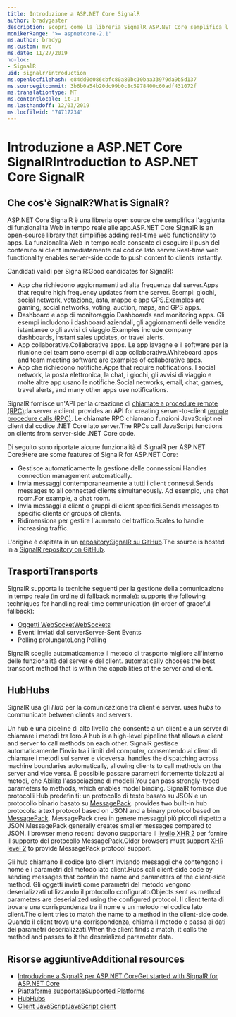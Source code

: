 ```yaml
---
title: Introduzione a ASP.NET Core SignalR
author: bradygaster
description: Scopri come la libreria SignalR ASP.NET Core semplifica l'aggiunta di funzionalità in tempo reale alle app.
monikerRange: '>= aspnetcore-2.1'
ms.author: bradyg
ms.custom: mvc
ms.date: 11/27/2019
no-loc:
- SignalR
uid: signalr/introduction
ms.openlocfilehash: e84dd0d086cbfc80a80bc10baa33979da9b5d137
ms.sourcegitcommit: 3b6b0a54b20dc99b0c8c5978400c60adf431072f
ms.translationtype: MT
ms.contentlocale: it-IT
ms.lasthandoff: 12/03/2019
ms.locfileid: "74717234"
---
```

# <a name="introduction-to-aspnet-core-opno-locsignalr"></a><span data-ttu-id="f3e08-103">Introduzione a ASP.NET Core SignalR</span><span class="sxs-lookup"><span data-stu-id="f3e08-103">Introduction to ASP.NET Core SignalR</span></span>

## <a name="what-is-opno-locsignalr"></a><span data-ttu-id="f3e08-104">Che cos'è SignalR?</span><span class="sxs-lookup"><span data-stu-id="f3e08-104">What is SignalR?</span></span>

<span data-ttu-id="f3e08-105">ASP.NET Core SignalR è una libreria open source che semplifica l'aggiunta di funzionalità Web in tempo reale alle app.</span><span class="sxs-lookup"><span data-stu-id="f3e08-105">ASP.NET Core SignalR is an open-source library that simplifies adding real-time web functionality to apps.</span></span> <span data-ttu-id="f3e08-106">La funzionalità Web in tempo reale consente di eseguire il push del contenuto ai client immediatamente dal codice lato server.</span><span class="sxs-lookup"><span data-stu-id="f3e08-106">Real-time web functionality enables server-side code to push content to clients instantly.</span></span>

<span data-ttu-id="f3e08-107">Candidati validi per SignalR:</span><span class="sxs-lookup"><span data-stu-id="f3e08-107">Good candidates for SignalR:</span></span>

* <span data-ttu-id="f3e08-108">App che richiedono aggiornamenti ad alta frequenza dal server.</span><span class="sxs-lookup"><span data-stu-id="f3e08-108">Apps that require high frequency updates from the server.</span></span> <span data-ttu-id="f3e08-109">Esempi: giochi, social network, votazione, asta, mappe e app GPS.</span><span class="sxs-lookup"><span data-stu-id="f3e08-109">Examples are gaming, social networks, voting, auction, maps, and GPS apps.</span></span>
* <span data-ttu-id="f3e08-110">Dashboard e app di monitoraggio.</span><span class="sxs-lookup"><span data-stu-id="f3e08-110">Dashboards and monitoring apps.</span></span> <span data-ttu-id="f3e08-111">Gli esempi includono i dashboard aziendali, gli aggiornamenti delle vendite istantanee o gli avvisi di viaggio.</span><span class="sxs-lookup"><span data-stu-id="f3e08-111">Examples include company dashboards, instant sales updates, or travel alerts.</span></span>
* <span data-ttu-id="f3e08-112">App collaborative.</span><span class="sxs-lookup"><span data-stu-id="f3e08-112">Collaborative apps.</span></span> <span data-ttu-id="f3e08-113">Le app lavagne e il software per la riunione del team sono esempi di app collaborative.</span><span class="sxs-lookup"><span data-stu-id="f3e08-113">Whiteboard apps and team meeting software are examples of collaborative apps.</span></span>
* <span data-ttu-id="f3e08-114">App che richiedono notifiche.</span><span class="sxs-lookup"><span data-stu-id="f3e08-114">Apps that require notifications.</span></span> <span data-ttu-id="f3e08-115">I social network, la posta elettronica, la chat, i giochi, gli avvisi di viaggio e molte altre app usano le notifiche.</span><span class="sxs-lookup"><span data-stu-id="f3e08-115">Social networks, email, chat, games, travel alerts, and many other apps use notifications.</span></span>

SignalR<span data-ttu-id="f3e08-116"> fornisce un'API per la creazione di [chiamate a procedure remote (RPC)](https://wikipedia.org/wiki/Remote_procedure_call)da server a client.</span><span class="sxs-lookup"><span data-stu-id="f3e08-116"> provides an API for creating server-to-client [remote procedure calls (RPC)](https://wikipedia.org/wiki/Remote_procedure_call).</span></span> <span data-ttu-id="f3e08-117">Le chiamate RPC chiamano funzioni JavaScript nei client dal codice .NET Core lato server.</span><span class="sxs-lookup"><span data-stu-id="f3e08-117">The RPCs call JavaScript functions on clients from server-side .NET Core code.</span></span>

<span data-ttu-id="f3e08-118">Di seguito sono riportate alcune funzionalità di SignalR per ASP.NET Core:</span><span class="sxs-lookup"><span data-stu-id="f3e08-118">Here are some features of SignalR for ASP.NET Core:</span></span>

* <span data-ttu-id="f3e08-119">Gestisce automaticamente la gestione delle connessioni.</span><span class="sxs-lookup"><span data-stu-id="f3e08-119">Handles connection management automatically.</span></span>
* <span data-ttu-id="f3e08-120">Invia messaggi contemporaneamente a tutti i client connessi.</span><span class="sxs-lookup"><span data-stu-id="f3e08-120">Sends messages to all connected clients simultaneously.</span></span> <span data-ttu-id="f3e08-121">Ad esempio, una chat room.</span><span class="sxs-lookup"><span data-stu-id="f3e08-121">For example, a chat room.</span></span>
* <span data-ttu-id="f3e08-122">Invia messaggi a client o gruppi di client specifici.</span><span class="sxs-lookup"><span data-stu-id="f3e08-122">Sends messages to specific clients or groups of clients.</span></span>
* <span data-ttu-id="f3e08-123">Ridimensiona per gestire l'aumento del traffico.</span><span class="sxs-lookup"><span data-stu-id="f3e08-123">Scales to handle increasing traffic.</span></span>

<span data-ttu-id="f3e08-124">L'origine è ospitata in un [repositorySignalR su GitHub](https://github.com/aspnet/AspNetCore/tree/master/src/SignalR).</span><span class="sxs-lookup"><span data-stu-id="f3e08-124">The source is hosted in a [SignalR repository on GitHub](https://github.com/aspnet/AspNetCore/tree/master/src/SignalR).</span></span>

## <a name="transports"></a><span data-ttu-id="f3e08-125">Trasporti</span><span class="sxs-lookup"><span data-stu-id="f3e08-125">Transports</span></span>

SignalR<span data-ttu-id="f3e08-126"> supporta le tecniche seguenti per la gestione della comunicazione in tempo reale (in ordine di fallback normale):</span><span class="sxs-lookup"><span data-stu-id="f3e08-126"> supports the following techniques for handling real-time communication (in order of graceful fallback):</span></span>

* [<span data-ttu-id="f3e08-127">Oggetti WebSocket</span><span class="sxs-lookup"><span data-stu-id="f3e08-127">WebSockets</span></span>](https://tools.ietf.org/html/rfc7118)
* <span data-ttu-id="f3e08-128">Eventi inviati dal server</span><span class="sxs-lookup"><span data-stu-id="f3e08-128">Server-Sent Events</span></span>
* <span data-ttu-id="f3e08-129">Polling prolungato</span><span class="sxs-lookup"><span data-stu-id="f3e08-129">Long Polling</span></span>

SignalR<span data-ttu-id="f3e08-130"> sceglie automaticamente il metodo di trasporto migliore all'interno delle funzionalità del server e del client.</span><span class="sxs-lookup"><span data-stu-id="f3e08-130"> automatically chooses the best transport method that is within the capabilities of the server and client.</span></span>

## <a name="hubs"></a><span data-ttu-id="f3e08-131">Hub</span><span class="sxs-lookup"><span data-stu-id="f3e08-131">Hubs</span></span>

SignalR<span data-ttu-id="f3e08-132"> usa gli *Hub* per la comunicazione tra client e server.</span><span class="sxs-lookup"><span data-stu-id="f3e08-132"> uses *hubs* to communicate between clients and servers.</span></span>

<span data-ttu-id="f3e08-133">Un hub è una pipeline di alto livello che consente a un client e a un server di chiamare i metodi tra loro.</span><span class="sxs-lookup"><span data-stu-id="f3e08-133">A hub is a high-level pipeline that allows a client and server to call methods on each other.</span></span> SignalR<span data-ttu-id="f3e08-134"> gestisce automaticamente l'invio tra i limiti del computer, consentendo ai client di chiamare i metodi sul server e viceversa.</span><span class="sxs-lookup"><span data-stu-id="f3e08-134"> handles the dispatching across machine boundaries automatically, allowing clients to call methods on the server and vice versa.</span></span> <span data-ttu-id="f3e08-135">È possibile passare parametri fortemente tipizzati ai metodi, che Abilita l'associazione di modelli.</span><span class="sxs-lookup"><span data-stu-id="f3e08-135">You can pass strongly-typed parameters to methods, which enables model binding.</span></span> SignalR<span data-ttu-id="f3e08-136"> fornisce due protocolli Hub predefiniti: un protocollo di testo basato su JSON e un protocollo binario basato su [MessagePack](https://msgpack.org/).</span><span class="sxs-lookup"><span data-stu-id="f3e08-136"> provides two built-in hub protocols: a text protocol based on JSON and a binary protocol based on [MessagePack](https://msgpack.org/).</span></span>  <span data-ttu-id="f3e08-137">MessagePack crea in genere messaggi più piccoli rispetto a JSON.</span><span class="sxs-lookup"><span data-stu-id="f3e08-137">MessagePack generally creates smaller messages compared to JSON.</span></span> <span data-ttu-id="f3e08-138">I browser meno recenti devono supportare il [livello XHR 2](https://caniuse.com/#feat=xhr2) per fornire il supporto del protocollo MessagePack.</span><span class="sxs-lookup"><span data-stu-id="f3e08-138">Older browsers must support [XHR level 2](https://caniuse.com/#feat=xhr2) to provide MessagePack protocol support.</span></span>

<span data-ttu-id="f3e08-139">Gli hub chiamano il codice lato client inviando messaggi che contengono il nome e i parametri del metodo lato client.</span><span class="sxs-lookup"><span data-stu-id="f3e08-139">Hubs call client-side code by sending messages that contain the name and parameters of the client-side method.</span></span> <span data-ttu-id="f3e08-140">Gli oggetti inviati come parametri del metodo vengono deserializzati utilizzando il protocollo configurato.</span><span class="sxs-lookup"><span data-stu-id="f3e08-140">Objects sent as method parameters are deserialized using the configured protocol.</span></span> <span data-ttu-id="f3e08-141">Il client tenta di trovare una corrispondenza tra il nome e un metodo nel codice lato client.</span><span class="sxs-lookup"><span data-stu-id="f3e08-141">The client tries to match the name to a method in the client-side code.</span></span> <span data-ttu-id="f3e08-142">Quando il client trova una corrispondenza, chiama il metodo e passa ai dati dei parametri deserializzati.</span><span class="sxs-lookup"><span data-stu-id="f3e08-142">When the client finds a match, it calls the method and passes to it the deserialized parameter data.</span></span>

## <a name="additional-resources"></a><span data-ttu-id="f3e08-143">Risorse aggiuntive</span><span class="sxs-lookup"><span data-stu-id="f3e08-143">Additional resources</span></span>

* <span data-ttu-id="f3e08-144">[Introduzione a SignalR per ASP.NET Core](xref:tutorials/signalr)</span><span class="sxs-lookup"><span data-stu-id="f3e08-144">[Get started with SignalR for ASP.NET Core](xref:tutorials/signalr)</span></span>
* [<span data-ttu-id="f3e08-145">Piattaforme supportate</span><span class="sxs-lookup"><span data-stu-id="f3e08-145">Supported Platforms</span></span>](xref:signalr/supported-platforms)
* [<span data-ttu-id="f3e08-146">Hub</span><span class="sxs-lookup"><span data-stu-id="f3e08-146">Hubs</span></span>](xref:signalr/hubs)
* [<span data-ttu-id="f3e08-147">Client JavaScript</span><span class="sxs-lookup"><span data-stu-id="f3e08-147">JavaScript client</span></span>](xref:signalr/javascript-client)
